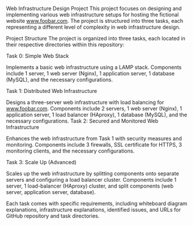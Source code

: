 Web Infrastructure Design Project
This project focuses on designing and implementing various web infrastructure setups for hosting the fictional website www.foobar.com. The project is structured into three tasks, each representing a different level of complexity in web infrastructure design.

Project Structure
The project is organized into three tasks, each located in their respective directories within this repository:

Task 0: Simple Web Stack

Implements a basic web infrastructure using a LAMP stack.
Components include 1 server, 1 web server (Nginx), 1 application server, 1 database (MySQL), and the necessary configurations.

Task 1: Distributed Web Infrastructure

Designs a three-server web infrastructure with load balancing for www.foobar.com.
Components include 2 servers, 1 web server (Nginx), 1 application server, 1 load balancer (HAproxy), 1 database (MySQL), and the necessary configurations.
Task 2: Secured and Monitored Web Infrastructure

Enhances the web infrastructure from Task 1 with security measures and monitoring.
Components include 3 firewalls, SSL certificate for HTTPS, 3 monitoring clients, and the necessary configurations.

Task 3: Scale Up (Advanced)

Scales up the web infrastructure by splitting components onto separate servers and configuring a load balancer cluster.
Components include 1 server, 1 load-balancer (HAproxy) cluster, and split components (web server, application server, database).

Each task comes with specific requirements, including whiteboard diagram explanations, infrastructure explanations, identified issues, and URLs for GitHub repository and task directories.
